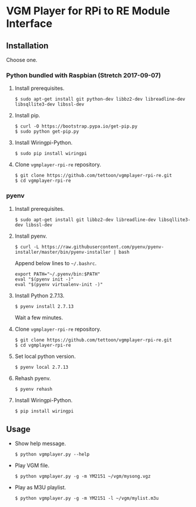 # VGM Player for RPi to RE Module Interface

## Installation

Choose one.

### Python bundled with Raspbian (Stretch 2017-09-07)

1. Install prerequisites.
   ```
   $ sudo apt-get install git python-dev libbz2-dev libreadline-dev libsqllite3-dev libssl-dev
   ```

1. Install pip.
   ```
   $ curl -O https://bootstrap.pypa.io/get-pip.py
   $ sudo python get-pip.py
   ```

1. Install Wiringpi-Python.
   ```
   $ sudo pip install wiringpi
   ```

1. Clone `vgmplayer-rpi-re` repository.
   ```
   $ git clone https://github.com/tettoon/vgmplayer-rpi-re.git
   $ cd vgmplayer-rpi-re
   ```

### pyenv

1. Install prerequisites.
   ```
   $ sudo apt-get install git libbz2-dev libreadline-dev libsqllite3-dev libssl-dev
   ```

1. Install pyenv.
   ```
   $ curl -L https://raw.githubusercontent.com/pyenv/pyenv-installer/master/bin/pyenv-installer | bash
   ```
   Append below lines to `~/.bashrc`.
   ```
   export PATH="~/.pyenv/bin:$PATH"
   eval "$(pyenv init -)"
   eval "$(pyenv virtualenv-init -)"
   ```

1. Install Python 2.7.13.
   ```
   $ pyenv install 2.7.13
   ```
   Wait a few minutes.

1. Clone `vgmplayer-rpi-re` repository.
   ```
   $ git clone https://github.com/tettoon/vgmplayer-rpi-re.git
   $ cd vgmplayer-rpi-re
   ```

1. Set local python version.
   ```
   $ pyenv local 2.7.13
   ```

1. Rehash pyenv.
   ```
   $ pyenv rehash
   ```

1. Install Wiringpi-Python.
   ```
   $ pip install wiringpi
   ```

## Usage
* Show help message.
  ```
  $ python vgmplayer.py --help
  ```
* Play VGM file.
  ```
  $ python vgmplayer.py -g -m YM2151 ~/vgm/mysong.vgz
  ```
* Play as M3U playlist.
  ```
  $ python vgmplayer.py -g -m YM2151 -l ~/vgm/mylist.m3u
  ```
